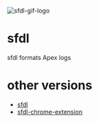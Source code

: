 ![sfdl-gif-logo](https://mindful-unicorn-vro2dw-dev-ed--c.documentforce.com/sfc/dist/version/renditionDownload?rendition=ORIGINAL_Gif&versionId=0685w00000RGRCC&operationContext=DELIVERY&contentId=05T5w00001VH6UN&page=0&d=/a/5w000000JIhY/7PB7wJFC1iuk_VxensrXYn5j9BblMmtyknhcx00vVyQ&oid=00D5w000004ChOL)
  
# sfdl
sfdl formats Apex logs

# other versions
- [sfdl](https://github.com/alfonsocanor/sfdl)
- [sfdl-chrome-extension](https://github.com/alfonsocanor/sfdl-chrome-extension)